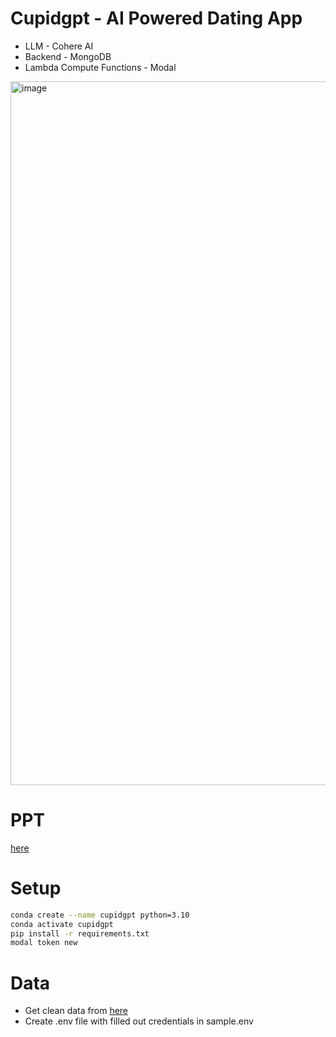 # Cupidgpt - AI Powered Dating App
- LLM - Cohere AI
- Backend - MongoDB
- Lambda Compute Functions - Modal

<img width="1126" alt="image" src="https://github.com/ranadeepsingh/cupidgpt-hackathon/assets/16433904/89244786-0095-41c5-9ee3-c045410b5e62">


# PPT
[here](https://docs.google.com/presentation/d/18sXFqscBHzQUz56fcL3_NfRKSEuG3MCukNS0YYSEY3g/edit?usp=sharing)

# Setup
```bash
conda create --name cupidgpt python=3.10
conda activate cupidgpt
pip install -r requirements.txt
modal token new
```

# Data
- Get clean data from [here](https://drive.google.com/file/d/1Q3_oX5yqSHauDDeIWbxiskVQ3iFByKyN/view?usp=drive_link)
- Create .env file with filled out credentials in sample.env
